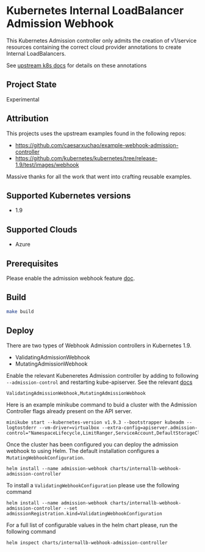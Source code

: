 
# Kubernetes Internal LoadBalancer Admission Webhook

This Kubernetes Admission controller only admits the creation of v1/service resources containing the correct cloud provider annotations to create Internal LoadBalancers.

See [upstream k8s docs](https://kubernetes.io/docs/concepts/services-networking/service/#internal-load-balancer) for details on these annotations

## Project State

Experimental

## Attribution

This projects uses the upstream examples found in the following repos:
* https://github.com/caesarxuchao/example-webhook-admission-controller
* https://github.com/kubernetes/kubernetes/tree/release-1.9/test/images/webhook

Massive thanks for all the work that went into crafting reusable examples.

## Supported Kubernetes versions

* 1.9

## Supported Clouds

* Azure

## Prerequisites
Please enable the admission webhook feature
[doc](https://kubernetes.io/docs/admin/extensible-admission-controllers/#enable-external-admission-webhooks).

## Build

```bash
make build
```

## Deploy

There are two types of Webhook Admission controllers in Kubernetes 1.9.
* ValidatingAdmissionWebhook
* MutatingAdmissionWebhook

Enable the relevant Kubeneretes Admission controller by adding to following `--admission-control` and restarting kube-apiserver. See the relevant [docs](https://kubernetes.io/docs/admin/extensible-admission-controllers/#external-admission-webhooks)
```
ValidatingAdmissionWebhook,MutatingAdmissionWebhook
```

Here is an example minikube command to buid a cluster with the Admission Controller flags already present on the API server.
```
minikube start --kubernetes-version v1.9.3 --bootstrapper kubeadm --logtostderr --vm-driver=virtualbox --extra-config=apiserver.admission-control="NamespaceLifecycle,LimitRanger,ServiceAccount,DefaultStorageClass,ResourceQuota,ValidatingAdmissionWebhook,MutatingAdmissionWebhook,PodPreset"
```

Once the cluster has been configured you can deploy the admission webhook to using Helm. The default installation configures a `MutatingWebhookConfiguration`.

```
helm install --name admission-webhook charts/internallb-webhook-admission-controller
```

To install a `ValidatingWebhookConfiguration` please use the following command

```
helm install --name admission-webhook charts/internallb-webhook-admission-controller --set admissionRegistration.kind=ValidatingWebhookConfiguration
```

For a full list of configurable values in the helm chart please, run the following command

```
helm inspect charts/internallb-webhook-admission-controller
```
